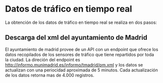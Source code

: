 # Datos de tráfico en tiempo real

La obtención de los datos de tráfico en tiempo real se realiza en dos pasos:

## Descarga del xml del ayuntamiento de Madrid

El ayuntamiento de madrid provee de un API con un endpoint que ofrece los datos recopilados de los sensores de tráfico que tiene repartidos por toda la ciudad. 
La direción del endpoint es http://informo.munimadrid.es/informo/tmadrid/pm.xml y los datos se actualizan con una periocidad aproximada de 5 minutos. 
Cada actualización de los datos retorna mas de 4.000 registros.
